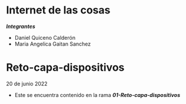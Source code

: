 # Internet de las cosas<br/> 
***Integrantes***<br/> 
- Daniel Quiceno Calderón<br/> 
- Maria Angelica  Gaitan Sanchez<br/> 

# Reto-capa-dispositivos 
20 de junio 2022
- Este se encuentra contenido en la rama ***01-Reto-capa-dispositivos***<br/>
